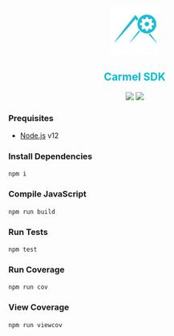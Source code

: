 <p align="center"> <img src="https://raw.githubusercontent.com/fluidtrends/carmel.sdk/master/logo.png" width="96px"> 
<h2 align="center" style="color:#00BCD4"> Carmel SDK </h2>
</p>

<p align="center"> <a href="https://codeclimate.com/github/fluidtrends/carmel.sdk/maintainability"><img src="https://api.codeclimate.com/v1/badges/1ecfce634578b66103ea/maintainability" /></a> <a href="https://codeclimate.com/github/fluidtrends/carmel.sdk/test_coverage"><img src="https://api.codeclimate.com/v1/badges/1ecfce634578b66103ea/test_coverage" /></a> </p>


### Prequisites

* [Node.js](https://nodejs.org/) v12

### Install Dependencies 

```
npm i
```

### Compile JavaScript

```
npm run build
```

### Run Tests

```
npm test
```

### Run Coverage

```
npm run cov
```

### View Coverage

```
npm run viewcov
```
